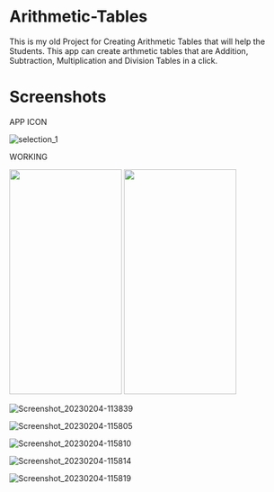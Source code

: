 # Arithmetic-Tables
This is my old Project for Creating Arithmetic Tables that will help the Students. This app can create arthmetic tables that are Addition, Subtraction, Multiplication and Division Tables in a click.

# Screenshots

APP ICON

![selection_1](https://user-images.githubusercontent.com/121479325/216755716-84c3debd-535c-47c5-9625-6d59d37cbb63.png)

WORKING

<img src="[https://your-image-url.type](https://user-images.githubusercontent.com/121479325/216755630-64ee0a5c-9fcd-465b-9b15-3b41877db5f6.jpg)" width="200" height="400">
<img src="[https://your-image-url.type](https://user-images.githubusercontent.com/121479325/216755630-64ee0a5c-9fcd-465b-9b15-3b41877db5f6.jpg)" width="200" height="400">

![Screenshot_20230204-113839](https://user-images.githubusercontent.com/121479325/216755639-a78d8e9a-69c6-4afd-8914-e36a9c3a3622.jpg)

![Screenshot_20230204-115805](https://user-images.githubusercontent.com/121479325/216755674-13fc4e7a-8ba9-4aa0-a2bd-2bee5c6110f6.jpg)

![Screenshot_20230204-115810](https://user-images.githubusercontent.com/121479325/216755683-ffb97906-5937-4e08-a21d-2fefa66e9c82.jpg)

![Screenshot_20230204-115814](https://user-images.githubusercontent.com/121479325/216755688-01d66afd-73cc-403d-8274-447a72b9ad83.jpg)

![Screenshot_20230204-115819](https://user-images.githubusercontent.com/121479325/216755712-0d05d8d9-7153-4ad9-a79c-47208858ff23.jpg)
